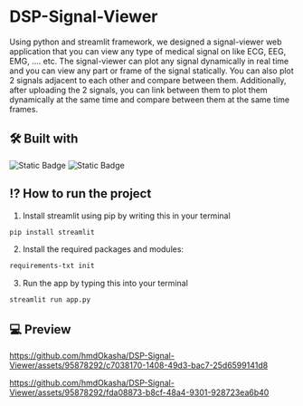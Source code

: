 # DSP-Signal-Viewer
Using python and streamlit framework, we designed a signal-viewer web application that you can view any type of medical signal on like ECG, EEG, EMG, .... etc. The signal-viewer can plot any signal dynamically in real time and you can view any part or frame of the signal statically. You can also plot 2 signals adjacent to each other and compare between them. Additionally, after uploading the 2 signals, you can link between them to plot them dynamically at the same time and compare between them at the same time frames.
## 🛠️ Built with
![Static Badge](https://img.shields.io/badge/Language-Python-red)
![Static Badge](https://img.shields.io/badge/Framework-Streamlit-red)
## ⁉️ How to run the project
1) Install streamlit using pip by writing this in your terminal
```bash
pip install streamlit
```
2) Install the required packages and modules:
```bash
requirements-txt init
```
3) Run the app by typing this into your terminal
```bash
streamlit run app.py
```
## 💻 Preview
https://github.com/hmdOkasha/DSP-Signal-Viewer/assets/95878292/c7038170-1408-49d3-bac7-25d6599141d8

https://github.com/hmdOkasha/DSP-Signal-Viewer/assets/95878292/fda08873-b8cf-48a4-9301-928723ea6b40





